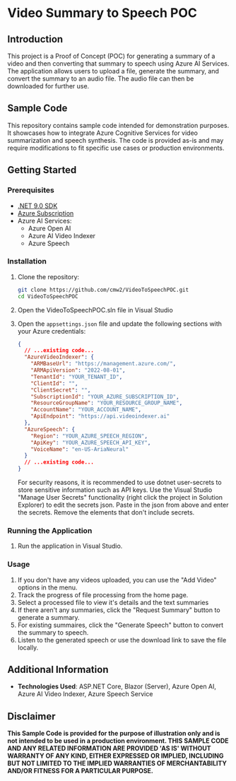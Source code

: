 # Video Summary to Speech POC

## Introduction
This project is a Proof of Concept (POC) for generating a summary of a video and then converting that summary to speech using Azure AI Services. The application allows users to upload a file, generate the summary, and convert the summary to an audio file. The audio file can then be downloaded for further use.

## Sample Code
This repository contains sample code intended for demonstration purposes. It showcases how to integrate Azure Cognitive Services for video summarization and speech synthesis. The code is provided as-is and may require modifications to fit specific use cases or production environments.

## Getting Started

### Prerequisites
- [.NET 9.0 SDK](https://dotnet.microsoft.com/download/dotnet/9.0)
- [Azure Subscription](https://azure.microsoft.com/en-us/free/)
- Azure AI Services:
  - Azure Open AI
  - Azure AI Video Indexer
  - Azure Speech

### Installation
1. Clone the repository:
    ```sh
    git clone https://github.com/cmw2/VideoToSpeechPOC.git
    cd VideoToSpeechPOC
    ```

1. Open the VideoToSpeechPOC.sln file in Visual Studio
1. Open the `appsettings.json` file and update the following sections with your Azure credentials:

    ```json
    {
      // ...existing code...
      "AzureVideoIndexer": {
        "ARMBaseUrl": "https://management.azure.com/",
        "ARMApiVersion": "2022-08-01",
        "TenantId": "YOUR_TENANT_ID",
        "ClientId": "",
        "ClientSecret": "",
        "SubscriptionId": "YOUR_AZURE_SUBSCRIPTION_ID",
        "ResourceGroupName": "YOUR_RESOURCE_GROUP_NAME",
        "AccountName": "YOUR_ACCOUNT_NAME",
        "ApiEndpoint": "https://api.videoindexer.ai"
      },
      "AzureSpeech": {
        "Region": "YOUR_AZURE_SPEECH_REGION",
        "ApiKey": "YOUR_AZURE_SPEECH_API_KEY",
        "VoiceName": "en-US-AriaNeural"
      }
      // ...existing code...
    }
    ```

    For security reasons, it is recommended to use dotnet user-secrets to store sensitive information such as API keys. Use the Visual Studio "Manage User Secrets" functionality (right click the project in Solution Explorer) to edit the secrets json.  Paste in the json from above and enter the secrets.  Remove the elements that don't include secrets.

### Running the Application
1. Run the application in Visual Studio.

### Usage
1. If you don't have any videos uploaded, you can use the "Add Video" options in the menu.
1. Track the progress of file processing from the home page.
1. Select a processed file to view it's details and the text summaries
1. If there aren't any summaries, click the "Request Summary" button to generate a summary.
1. For existing summaires, click the "Generate Speech" button to convert the summary to speech.
1. Listen to the generated speech or use the download link to save the file locally.

## Additional Information
- **Technologies Used**: ASP.NET Core, Blazor (Server), Azure Open AI, Azure AI Video Indexer, Azure Speech Service

## Disclaimer
**This Sample Code is provided for the purpose of illustration only and is not intended to be used in a production environment. THIS SAMPLE CODE AND ANY RELATED INFORMATION ARE PROVIDED 'AS IS' WITHOUT WARRANTY OF ANY KIND, EITHER EXPRESSED OR IMPLIED, INCLUDING BUT NOT LIMITED TO THE IMPLIED WARRANTIES OF MERCHANTABILITY AND/OR FITNESS FOR A PARTICULAR PURPOSE.**
